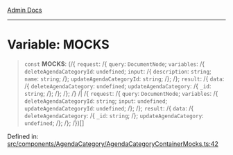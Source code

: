 [Admin Docs](/)

***

# Variable: MOCKS

> `const` **MOCKS**: (/{ `request`: /{ `query`: `DocumentNode`; `variables`: /{ `deleteAgendaCategoryId`: `undefined`; `input`: /{ `description`: `string`; `name`: `string`; /}; `updateAgendaCategoryId`: `string`; /}; /}; `result`: /{ `data`: /{ `deleteAgendaCategory`: `undefined`; `updateAgendaCategory`: /{ `_id`: `string`; /}; /}; /}; /} /| /{ `request`: /{ `query`: `DocumentNode`; `variables`: /{ `deleteAgendaCategoryId`: `string`; `input`: `undefined`; `updateAgendaCategoryId`: `undefined`; /}; /}; `result`: /{ `data`: /{ `deleteAgendaCategory`: /{ `_id`: `string`; /}; `updateAgendaCategory`: `undefined`; /}; /}; /})[]

Defined in: [src/components/AgendaCategory/AgendaCategoryContainerMocks.ts:42](https://github.com/PalisadoesFoundation/talawa-admin/blob/main/src/components/AgendaCategory/AgendaCategoryContainerMocks.ts#L42)
